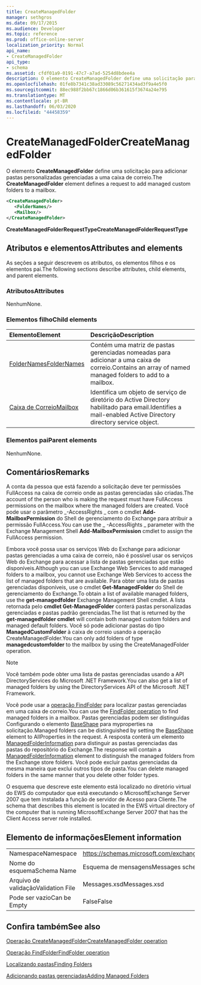 ```yaml
---
title: CreateManagedFolder
manager: sethgros
ms.date: 09/17/2015
ms.audience: Developer
ms.topic: reference
ms.prod: office-online-server
localization_priority: Normal
api_name:
- CreateManagedFolder
api_type:
- schema
ms.assetid: cfdf01a9-0191-47c7-a7ad-5254d8bdee4a
description: O elemento CreateManagedFolder define uma solicitação para adicionar pastas personalizadas gerenciadas a uma caixa de correio.
ms.openlocfilehash: 01fe8b7341c38ad33089c56271434ad3f9a4e5f0
ms.sourcegitcommit: 88ec988f2bb67c1866d06b361615f3674a24e795
ms.translationtype: MT
ms.contentlocale: pt-BR
ms.lasthandoff: 06/03/2020
ms.locfileid: "44458359"
---
```

# <a name="createmanagedfolder"></a><span data-ttu-id="9efad-103">CreateManagedFolder</span><span class="sxs-lookup"><span data-stu-id="9efad-103">CreateManagedFolder</span></span>

<span data-ttu-id="9efad-104">O elemento **CreateManagedFolder** define uma solicitação para adicionar pastas personalizadas gerenciadas a uma caixa de correio.</span><span class="sxs-lookup"><span data-stu-id="9efad-104">The **CreateManagedFolder** element defines a request to add managed custom folders to a mailbox.</span></span> 
  
```xml
<CreateManagedFolder>
   <FolderNames/>
   <Mailbox/>
</CreateManagedFolder>
```

 <span data-ttu-id="9efad-105">**CreateManagedFolderRequestType**</span><span class="sxs-lookup"><span data-stu-id="9efad-105">**CreateManagedFolderRequestType**</span></span>
## <a name="attributes-and-elements"></a><span data-ttu-id="9efad-106">Atributos e elementos</span><span class="sxs-lookup"><span data-stu-id="9efad-106">Attributes and elements</span></span>

<span data-ttu-id="9efad-107">As seções a seguir descrevem os atributos, os elementos filhos e os elementos pai.</span><span class="sxs-lookup"><span data-stu-id="9efad-107">The following sections describe attributes, child elements, and parent elements.</span></span>
  
### <a name="attributes"></a><span data-ttu-id="9efad-108">Atributos</span><span class="sxs-lookup"><span data-stu-id="9efad-108">Attributes</span></span>

<span data-ttu-id="9efad-109">Nenhum</span><span class="sxs-lookup"><span data-stu-id="9efad-109">None.</span></span>
  
### <a name="child-elements"></a><span data-ttu-id="9efad-110">Elementos filho</span><span class="sxs-lookup"><span data-stu-id="9efad-110">Child elements</span></span>

|<span data-ttu-id="9efad-111">**Elemento**</span><span class="sxs-lookup"><span data-stu-id="9efad-111">**Element**</span></span>|<span data-ttu-id="9efad-112">**Descrição**</span><span class="sxs-lookup"><span data-stu-id="9efad-112">**Description**</span></span>|
|:-----|:-----|
|[<span data-ttu-id="9efad-113">FolderNames</span><span class="sxs-lookup"><span data-stu-id="9efad-113">FolderNames</span></span>](foldernames.md) <br/> |<span data-ttu-id="9efad-114">Contém uma matriz de pastas gerenciadas nomeadas para adicionar a uma caixa de correio.</span><span class="sxs-lookup"><span data-stu-id="9efad-114">Contains an array of named managed folders to add to a mailbox.</span></span>  <br/> |
|[<span data-ttu-id="9efad-115">Caixa de Correio</span><span class="sxs-lookup"><span data-stu-id="9efad-115">Mailbox</span></span>](mailbox.md) <br/> |<span data-ttu-id="9efad-116">Identifica um objeto de serviço de diretório do Active Directory habilitado para email.</span><span class="sxs-lookup"><span data-stu-id="9efad-116">Identifies a mail-enabled Active Directory directory service object.</span></span>  <br/> |
   
### <a name="parent-elements"></a><span data-ttu-id="9efad-117">Elementos pai</span><span class="sxs-lookup"><span data-stu-id="9efad-117">Parent elements</span></span>

<span data-ttu-id="9efad-118">Nenhum</span><span class="sxs-lookup"><span data-stu-id="9efad-118">None.</span></span>
  
## <a name="remarks"></a><span data-ttu-id="9efad-119">Comentários</span><span class="sxs-lookup"><span data-stu-id="9efad-119">Remarks</span></span>

<span data-ttu-id="9efad-120">A conta da pessoa que está fazendo a solicitação deve ter permissões FullAccess na caixa de correio onde as pastas gerenciadas são criadas.</span><span class="sxs-lookup"><span data-stu-id="9efad-120">The account of the person who is making the request must have FullAccess permissions on the mailbox where the managed folders are created.</span></span> <span data-ttu-id="9efad-121">Você pode usar o parâmetro _-AccessRights _ com o cmdlet **Add-MailboxPermission** do Shell de gerenciamento do Exchange para atribuir a permissão FullAccess.</span><span class="sxs-lookup"><span data-stu-id="9efad-121">You can use the _ -AccessRights _ parameter with the Exchange Management Shell **Add-MailboxPermission** cmdlet to assign the FullAccess permission.</span></span> 
  
<span data-ttu-id="9efad-122">Embora você possa usar os serviços Web do Exchange para adicionar pastas gerenciadas a uma caixa de correio, não é possível usar os serviços Web do Exchange para acessar a lista de pastas gerenciadas que estão disponíveis.</span><span class="sxs-lookup"><span data-stu-id="9efad-122">Although you can use Exchange Web Services to add managed folders to a mailbox, you cannot use Exchange Web Services to access the list of managed folders that are available.</span></span> <span data-ttu-id="9efad-123">Para obter uma lista de pastas gerenciadas disponíveis, use o cmdlet **Get-ManagedFolder** do Shell de gerenciamento do Exchange.</span><span class="sxs-lookup"><span data-stu-id="9efad-123">To obtain a list of available managed folders, use the **get-managedfolder** Exchange Management Shell cmdlet.</span></span> <span data-ttu-id="9efad-124">A lista retornada pelo **cmdlet Get-ManagedFolder** conterá pastas personalizadas gerenciadas e pastas padrão gerenciadas.</span><span class="sxs-lookup"><span data-stu-id="9efad-124">The list that is returned by the **get-managedfolder cmdlet** will contain both managed custom folders and managed default folders.</span></span> <span data-ttu-id="9efad-125">Você só pode adicionar pastas do tipo **ManagedCustomFolder** à caixa de correio usando a operação CreateManagedFolder.</span><span class="sxs-lookup"><span data-stu-id="9efad-125">You can only add folders of type **managedcustomfolder** to the mailbox by using the CreateManagedFolder operation.</span></span> 
  
> [!NOTE]
> <span data-ttu-id="9efad-126">Você também pode obter uma lista de pastas gerenciadas usando a API DirectoryServices do Microsoft .NET Framework.</span><span class="sxs-lookup"><span data-stu-id="9efad-126">You can also get a list of managed folders by using the DirectoryServices API of the Microsoft .NET Framework.</span></span> 
  
<span data-ttu-id="9efad-127">Você pode usar a [operação FindFolder](findfolder-operation.md) para localizar pastas gerenciadas em uma caixa de correio.</span><span class="sxs-lookup"><span data-stu-id="9efad-127">You can use the [FindFolder operation](findfolder-operation.md) to find managed folders in a mailbox.</span></span> <span data-ttu-id="9efad-128">Pastas gerenciadas podem ser distinguidas Configurando o elemento [BaseShape](baseshape.md) para myproperties na solicitação.</span><span class="sxs-lookup"><span data-stu-id="9efad-128">Managed folders can be distinguished by setting the [BaseShape](baseshape.md) element to AllProperties in the request.</span></span> <span data-ttu-id="9efad-129">A resposta conterá um elemento [ManagedFolderInformation](managedfolderinformation.md) para distinguir as pastas gerenciadas das pastas do repositório do Exchange.</span><span class="sxs-lookup"><span data-stu-id="9efad-129">The response will contain a [ManagedFolderInformation](managedfolderinformation.md) element to distinguish the managed folders from the Exchange store folders.</span></span> <span data-ttu-id="9efad-130">Você pode excluir pastas gerenciadas da mesma maneira que exclui outros tipos de pasta.</span><span class="sxs-lookup"><span data-stu-id="9efad-130">You can delete managed folders in the same manner that you delete other folder types.</span></span> 
  
<span data-ttu-id="9efad-131">O esquema que descreve este elemento está localizado no diretório virtual do EWS do computador que está executando o MicrosoftExchange Server 2007 que tem instalada a função de servidor de Acesso para Cliente.</span><span class="sxs-lookup"><span data-stu-id="9efad-131">The schema that describes this element is located in the EWS virtual directory of the computer that is running MicrosoftExchange Server 2007 that has the Client Access server role installed.</span></span>
  
## <a name="element-information"></a><span data-ttu-id="9efad-132">Elemento de informações</span><span class="sxs-lookup"><span data-stu-id="9efad-132">Element information</span></span>

|||
|:-----|:-----|
|<span data-ttu-id="9efad-133">Namespace</span><span class="sxs-lookup"><span data-stu-id="9efad-133">Namespace</span></span>  <br/> |https://schemas.microsoft.com/exchange/services/2006/messages  <br/> |
|<span data-ttu-id="9efad-134">Nome do esquema</span><span class="sxs-lookup"><span data-stu-id="9efad-134">Schema Name</span></span>  <br/> |<span data-ttu-id="9efad-135">Esquema de mensagens</span><span class="sxs-lookup"><span data-stu-id="9efad-135">Messages schema</span></span>  <br/> |
|<span data-ttu-id="9efad-136">Arquivo de validação</span><span class="sxs-lookup"><span data-stu-id="9efad-136">Validation File</span></span>  <br/> |<span data-ttu-id="9efad-137">Messages.xsd</span><span class="sxs-lookup"><span data-stu-id="9efad-137">Messages.xsd</span></span>  <br/> |
|<span data-ttu-id="9efad-138">Pode ser vazio</span><span class="sxs-lookup"><span data-stu-id="9efad-138">Can be Empty</span></span>  <br/> |<span data-ttu-id="9efad-139">False</span><span class="sxs-lookup"><span data-stu-id="9efad-139">False</span></span>  <br/> |
   
## <a name="see-also"></a><span data-ttu-id="9efad-140">Confira também</span><span class="sxs-lookup"><span data-stu-id="9efad-140">See also</span></span>



[<span data-ttu-id="9efad-141">Operação CreateManagedFolder</span><span class="sxs-lookup"><span data-stu-id="9efad-141">CreateManagedFolder operation</span></span>](createmanagedfolder-operation.md)
  
[<span data-ttu-id="9efad-142">Operação FindFolder</span><span class="sxs-lookup"><span data-stu-id="9efad-142">FindFolder operation</span></span>](findfolder-operation.md)


[<span data-ttu-id="9efad-143">Localizando pastas</span><span class="sxs-lookup"><span data-stu-id="9efad-143">Finding Folders</span></span>](https://msdn.microsoft.com/library/9124d868-017a-43f0-b915-5c0082cacec9%28Office.15%29.aspx)
  
[<span data-ttu-id="9efad-144">Adicionando pastas gerenciadas</span><span class="sxs-lookup"><span data-stu-id="9efad-144">Adding Managed Folders</span></span>](https://msdn.microsoft.com/library/846658c6-7043-40fb-8439-19f97c2a967f%28Office.15%29.aspx)

